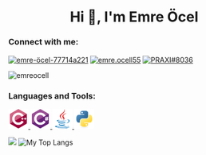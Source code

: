 <h1 align="center">Hi 👋, I'm Emre Öcel</h1>
<h3 align="left">Connect with me:</h3>
<p align="left">
<a href="https://linkedin.com/in/emre-öcel-77714a221" target="blank"><img align="center" src="https://raw.githubusercontent.com/rahuldkjain/github-profile-readme-generator/master/src/images/icons/Social/linked-in-alt.svg" alt="emre-öcel-77714a221" height="30" width="40" /></a>
<a href="https://instagram.com/emre.ocell55" target="blank"><img align="center" src="https://raw.githubusercontent.com/rahuldkjain/github-profile-readme-generator/master/src/images/icons/Social/instagram.svg" alt="emre.ocell55" height="30" width="40" /></a>
<a href="https://discord.gg/PRAXI#8036" target="blank"><img align="center" src="https://raw.githubusercontent.com/rahuldkjain/github-profile-readme-generator/master/src/images/icons/Social/discord.svg" alt="PRAXI#8036" height="30" width="40" /></a>
</p>

<p align="left"> <img src="https://komarev.com/ghpvc/?username=emreocell&label=Profile%20views&color=0e75b6&style=flat" alt="emreocell" /> </p>

<h3 align="left">Languages and Tools:</h3>
<p align="left"> <a href="https://www.w3schools.com/cpp/" target="_blank" rel="noreferrer"> <img src="https://raw.githubusercontent.com/devicons/devicon/master/icons/cplusplus/cplusplus-original.svg" alt="cplusplus" width="40" height="40"/> </a> <a href="https://www.w3schools.com/cs/" target="_blank" rel="noreferrer"> <img src="https://raw.githubusercontent.com/devicons/devicon/master/icons/csharp/csharp-original.svg" alt="csharp" width="40" height="40"/> </a> <a href="https://www.java.com" target="_blank" rel="noreferrer"> <img src="https://raw.githubusercontent.com/devicons/devicon/master/icons/java/java-original.svg" alt="java" width="40" height="40"/> </a> <a href="https://www.python.org" target="_blank" rel="noreferrer"> <img src="https://raw.githubusercontent.com/devicons/devicon/master/icons/python/python-original.svg" alt="python" width="40" height="40"/> </a> </p>

<img src="https://github-readme-stats.vercel.app/api?username=emreocell&&show_icons=true&title_color=ffffff&icon_color=bb2acf&text_color=daf7dc&bg_color=151515">
<img  src="https://github-readme-stats.vercel.app/api/top-langs/?username=emreocell&layout=compact&hide=html,css" alt="My Top Langs" />
